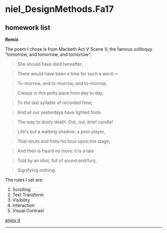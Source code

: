 # niel_DesignMethods.Fa17

## homework list

**Remix**

The poem I chose is from Macbeth Act V Scene V, the famous soliloquy "tomorrow, and tomorrow, and tomorrow".
> She should have died hereafter;

> There would have been a time for such a word.—

> To-morrow, and to-morrow, and to-morrow,

> Creeps in this petty pace from day to day,

> To the last syllable of recorded time;

> And all our yesterdays have lighted fools

> The way to dusty death. Out, out, brief candle!

> Life's but a walking shadow; a poor player,

> That struts and frets his hour upon the stage,

> And then is heard no more: it is a tale

> Told by an idiot, full of sound and fury,

> Signifying nothing.

The rules I set are:
1. Scrolling
2. Text Transform
3. Visibility
4. Interaction
5. Visual Contrast

[enjoy it](https://sssirius.github.io/niel_DesignMethods.Fa17/remix/#index.html)

---
